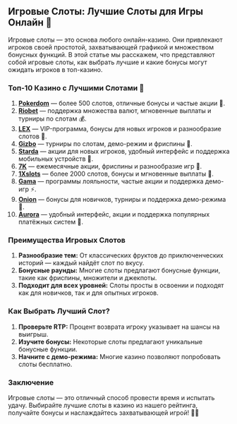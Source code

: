 ## Игровые Слоты: Лучшие Слоты для Игры Онлайн 🎰

Игровые слоты — это основа любого онлайн-казино. Они привлекают игроков своей простотой, захватывающей графикой и множеством бонусных функций. В этой статье мы расскажем, что представляют собой игровые слоты, как выбрать лучшие и какие бонусы могут ожидать игроков в топ-казино.

### Топ-10 Казино с Лучшими Слотами 🎲

1. **[Pokerdom](https://brandplay.link/4k77v2yx)** — более 500 слотов, отличные бонусы и частые акции 🎁.
2. **[Riobet](https://brandplay.link/7xBLTPyj)** — поддержка множества валют, мгновенные выплаты и турниры по слотам 💰.
3. **[LEX](https://brandplay.link/zW4hdDFV)** — VIP-программа, бонусы для новых игроков и разнообразие слотов 🎉.
4. **[Gizbo](https://brandplay.link/bprXw4YV)** — турниры по слотам, демо-режим и фриспины 🎰.
5. **[Starda](https://brandplay.link/fB7xwRFL)** — акции для новых игроков, удобный интерфейс и поддержка мобильных устройств 🎈.
6. **[7K](https://brandplay.link/BvQyFShp)** — ежемесячные акции, фриспины и разнообразие игр 🎯.
7. **[1Xslots](https://brandplay.link/hSB1khtr)** — более 2000 слотов, бонусы и мгновенные выплаты 🌟.
8. **[Gama](https://brandplay.link/j6NMKsDz)** — программы лояльности, частые акции и поддержка демо-игр ⚡.
9. **[Onion](https://brandplay.link/zBGRVpQ9)** — бонусы для новичков, турниры и поддержка демо-режима 🎡.
10. **[Aurora](https://10trafic-stat2.com/click/668546556bcc6313411604bd/6766/13032/subaccount)** — удобный интерфейс, акции и поддержка популярных платёжных систем 💎.

### Преимущества Игровых Слотов

1. **Разнообразие тем:** От классических фруктов до приключенческих историй — каждый найдёт слот по вкусу.
2. **Бонусные раунды:** Многие слоты предлагают бонусные функции, такие как фриспины, множители и джекпоты.
3. **Подходит для всех уровней:** Слоты просты в освоении и подходят как для новичков, так и для опытных игроков.

### Как Выбрать Лучший Слот?

1. **Проверьте RTP:** Процент возврата игроку указывает на шансы на выигрыш.
2. **Изучите бонусы:** Некоторые слоты предлагают уникальные бонусные функции.
3. **Начните с демо-режима:** Многие казино позволяют попробовать слоты бесплатно.

### Заключение

Игровые слоты — это отличный способ провести время и испытать удачу. Выбирайте лучшие слоты в казино из нашего рейтинга, получайте бонусы и наслаждайтесь захватывающей игрой! 🎉💸
